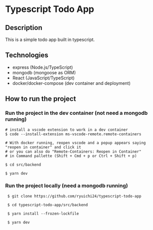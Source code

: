 # Typescript Todo App

## Description

This is a simple todo app built in typescript.

## Technologies

- express (Node.js/TypeScript)
- mongodb (mongoose as ORM)
- React (JavaScript/TypeScript)
- docker/docker-compose (dev container and deployment)

## How to run the project

### Run the project in the dev container (not need a mongodb running)

```
# install a vscode extension to work in a dev container
$ code --install-extension ms-vscode-remote.remote-containers

# With docker running, reopen vscode and a popup appears saying "reopen in container" and click it
# or you can also do "Remote-Containers: Reopen in Container"
# in Command pallette (Shift + Cmd + p or Ctrl + Shift + p)

$ cd src/backend

$ yarn dev
```

### Run the project locally (need a mongodb running)

```
 $ git clone https://github.com/ryuichi24/typescript-todo-app

 $ cd typescript-todo-app/src/backend

 $ yarn install --frozen-lockfile

 $ yarn dev
```
